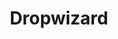 ---
git: https://github.com/dropwizard/dropwizard
logohandle: dropwizardio
sort: dropwizard
title: Dropwizard
website: https://www.dropwizard.io/
---
